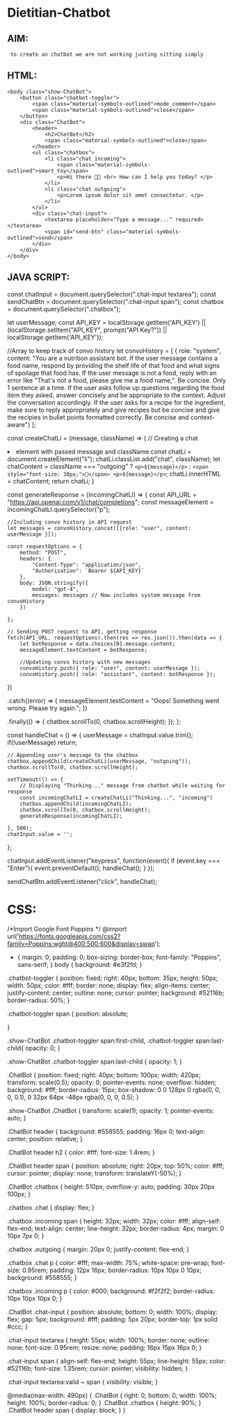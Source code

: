 # Dietitian-Chatbot
## AIM:
     to create an chatbot we are not working justing sitting simply

## HTML:
<!DOCTYPE html>
<html lang="en" dir="ltr">
    <head>
        <meta charset="utf-8">
        <title> JavaScript ChatBot </title>
        <link rel="stylesheet" href="style.css">
        <meta name="viewport" content="width=device-width, initial-scale=1.0">
        <!-- Google Fonts Link for Icons -->
        <link rel="stylesheet" href="https://fonts.googleapis.com/css2?family=Material+Symbols+Outlined:opsz,wght,FILL,GRAD@48,400,0,0" />
    </head>

    <body class="show-ChatBot">
        <button class="chatbot-toggler">
            <span class="material-symbols-outlined">mode_comment</span>
            <span class="material-symbols-outlined">close</span>
        </button>
        <div class="ChatBot">
            <header>
                <h2>ChatBot</h2>
                <span class="material-symbols-outlined">close</span>
            </header>
            <ul class="chatbox">
                <li class="chat incoming">
                    <span class="material-symbols-outlined">smart_toy</span>
                    <p>Hi there 👋🏻 <br> How can I help you today? </p>
                </li>
                <li class="chat outgoing">
                    <p>Lorem ipsum dolor sit amet consectetur. </p>
                </li>
            </ul>
            <div class="chat-input">
                <textarea placeholder="Type a message..." required></textarea>
                <span id="send-btn" class="material-symbols-outlined">send</span>
            </div>
        </div>
    </body>
</html>


## JAVA SCRIPT:
const chatInput = document.querySelector(".chat-input textarea");
const sendChatBtn = document.querySelector(".chat-input span");
const chatbox = document.querySelector(".chatbox");

let userMessage;
const API_KEY = localStorage.getItem('API_KEY') || (localStorage.setItem("API_KEY", prompt("API Key?")) || localStorage.getItem('API_KEY'));


//Array to keep track of convo history
let convoHistory = [
    { role: "system", content: "You are a nutrition assistant bot. If the user message contains a food name, respond by providing the shelf life of that food and what signs of spoilage that food has. If the user message is not a food, reply with an error like \"That's not a food, please give me a food name,\". Be concise. Only 1 sentence at a time. If the user asks follow up questions regarding the food item they asked, answer concisely and be appropriate to the context. Adjust the conversation accordingly. If the user asks for a recipe for the ingredient, make sure to reply appropriately and give recipes but be concise and give the recipies in bullet points formatted correctly.  Be concise and context-aware"}
];

const createChatLi = (message, className) => {
    // Creating a chat <li> element with passed message and className
    const chatLi = document.createElement("li");
    chatLi.classList.add("chat", className);
    let chatContent = className === "outgoing" ? `<p>${message}</p>` : `<span style="font-size: 30px;">🤖</span> <p>${message}</p>`;
    chatLi.innerHTML = chatContent;
    return chatLi;
}

const generateResponse = (incomingChatLI) => {
    const API_URL = "https://api.openai.com/v1/chat/completions";
    const messageElement = incomingChatLI.querySelector("p");

    //Including convo history in API request
    let messages = convoHistory.concat([{role: "user", content: userMessage }]);

    const requestOptions = {
        method: "POST",
        headers: {
            "Content-Type": "application/json",
            "Authorization": `Bearer ${API_KEY}`
        },
        body: JSON.stringify({
            model: "gpt-4",
            messages: messages // Now includes system message from convoHistory 
        })
        
    };

    // Sending POST request to API, getting response
    fetch(API_URL, requestOptions).then(res => res.json()).then(data => {
        let botResponse = data.choices[0].message.content;
        messageElement.textContent = botResponse;

        //Updating convo history with new messages
        convoHistory.push({ role: "user", content: userMessage });
        convoHistory.push({ role: "assistant", content: botResponse });

})

.catch((error) => {
    messageElement.textContent = "Oops! Something went wrong. Please try again.";
})

.finally(() => {
    chatbox.scrollTo(0, chatbox.scrollHeight);
});
};

const handleChat = () => {
    userMessage = chatInput.value.trim();
    if(!userMessage) return;

    // Appending user's message to the chatbox
    chatbox.appendChild(createChatLi(userMessage, "outgoing"));
    chatbox.scrollTo(0, chatbox.scrollHeight);

    setTimeout(() => {
        // Displaying "Thinking..." message from chatbot while waiting for response
        const incomingChatLI = createChatLi("Thinking...", "incoming")
        chatbox.appendChild(incomingChatLI);
        chatbox.scrollTo(0, chatbox.scrollHeight);
        generateResponse(incomingChatLI);

    }, 500);
    chatInput.value = '';
};

chatInput.addEventListener("keypress", function(event){
    if (event.key === "Enter"){
        event.preventDefault();
        handleChat();
    }
});



sendChatBtn.addEventListener("click", handleChat);

# CSS:
/*Import Google Font Poppins */
@import url('https://fonts.googleapis.com/css2?family=Poppins:wght@400;500;600&display=swap');
* {
    margin: 0;
    padding: 0;
    box-sizing: border-box;
    font-family: "Poppins", sans-serif;
}
body {
    background: #e3f2fd;
}

.chatbot-toggler {
    position: fixed;
    right: 40px;
    bottom: 35px;
    height: 50px;
    width: 50px;
    color: #fff;
    border: none;
    display: flex;
    align-items: center;
    justify-content: center;
    outline: none;
    cursor: pointer;
    background: #52116b;
    border-radius: 50%;
}

.chatbot-toggler span {
    position: absolute;

}

.show-ChatBot .chatbot-toggler span:first-child,
.chatbot-toggler span:last-child{
    opacity: 0;
}

.show-ChatBot .chatbot-toggler span:last-child {
    opacity: 1;
}

.ChatBot {
    position: fixed;
    right: 40px;
    bottom: 100px;
    width: 420px;
    transform: scale(0.5);
    opacity: 0;
    pointer-events: none;
    overflow: hidden;
    background: #fff;
    border-radius: 15px;
    box-shadow: 0 0 128px 0 rgba(0, 0, 0, 0.1),
                0 32px 64px -48px rgba(0, 0, 0, 0.5);
}

.show-ChatBot .ChatBot {
    transform: scale(1);
    opacity: 1;
    pointer-events: auto;
}

.ChatBot header {
    background: #558555;
    padding: 16px 0;
    text-align: center;
    position: relative;
}

.ChatBot header h2 {
    color: #fff;
    font-size: 1.4rem;
}

.ChatBot header span {
    position: absolute;
    right: 20px;
    top: 50%;
    color: #fff;
    cursor: pointer;
    display: none;
    transform: translateY(-50%);
}

.ChatBot .chatbox {
    height: 510px;
    overflow-y: auto;
    padding: 30px 20px 100px;
}

.chatbox .chat {
    display: flex;
}

.chatbox .incoming span {
    height: 32px;
    width: 32px;
    color: #fff;
    align-self: flex-end;
    text-align: center;
    line-height: 32px;
    border-radius: 4px;
    margin: 0 10px 7px 0;
}

.chatbox .outgoing {
    margin: 20px 0;
    justify-content: flex-end;
}

.chatbox .chat p {
    color: #fff;
    max-width: 75%;
    white-space: pre-wrap;
    font-size: 0.95rem;
    padding: 12px 16px;
    border-radius: 10px 10px 0 10px;
    background: #558555;
}

.chatbox .incoming p {
    color: #000;
    background: #f2f2f2;
    border-radius: 10px 10px 10px 0;
}

.ChatBot .chat-input {
    position: absolute;
    bottom: 0;
    width: 100%;
    display: flex;
    gap: 5px;
    background: #fff;
    padding: 5px 20px;
    border-top: 1px solid #ccc;
}

.chat-input textarea {
    height: 55px;
    width: 100%;
    border: none;
    outline: none;
    font-size: 0.95rem;
    resize: none;
    padding: 16px 15px 16px 0;
}

.chat-input span {
    align-self: flex-end;
    height: 55px;
    line-height: 55px;
    color: #52116b;
    font-size: 1.35rem;
    cursor: pointer;
    visibility: hidden;
}

.chat-input textarea:valid ~ span {
    visibility: visible;
}

@media(max-width: 490px) {
    .ChatBot {
        right: 0;
        bottom: 0;
        width: 100%;
        height: 100%;
        border-radius: 0;
    }
    .ChatBot .chatbox {
        height: 90%;
    }
    .ChatBot header span {
        display: block;
    }
}
